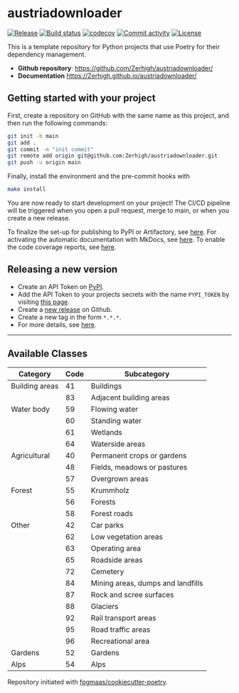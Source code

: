 # austriadownloader

[![Release](https://img.shields.io/github/v/release/Zerhigh/austriadownloader)](https://img.shields.io/github/v/release/Zerhigh/austriadownloader)
[![Build status](https://img.shields.io/github/actions/workflow/status/Zerhigh/austriadownloader/main.yml?branch=main)](https://github.com/Zerhigh/austriadownloader/actions/workflows/main.yml?query=branch%3Amain)
[![codecov](https://codecov.io/gh/Zerhigh/austriadownloader/branch/main/graph/badge.svg)](https://codecov.io/gh/Zerhigh/austriadownloader)
[![Commit activity](https://img.shields.io/github/commit-activity/m/Zerhigh/austriadownloader)](https://img.shields.io/github/commit-activity/m/Zerhigh/austriadownloader)
[![License](https://img.shields.io/github/license/Zerhigh/austriadownloader)](https://img.shields.io/github/license/Zerhigh/austriadownloader)

This is a template repository for Python projects that use Poetry for their dependency management.

- **Github repository**: <https://github.com/Zerhigh/austriadownloader/>
- **Documentation** <https://Zerhigh.github.io/austriadownloader/>

## Getting started with your project

First, create a repository on GitHub with the same name as this project, and then run the following commands:

```bash
git init -b main
git add .
git commit -m "init commit"
git remote add origin git@github.com:Zerhigh/austriadownloader.git
git push -u origin main
```

Finally, install the environment and the pre-commit hooks with

```bash
make install
```

You are now ready to start development on your project!
The CI/CD pipeline will be triggered when you open a pull request, merge to main, or when you create a new release.

To finalize the set-up for publishing to PyPI or Artifactory, see [here](https://fpgmaas.github.io/cookiecutter-poetry/features/publishing/#set-up-for-pypi).
For activating the automatic documentation with MkDocs, see [here](https://fpgmaas.github.io/cookiecutter-poetry/features/mkdocs/#enabling-the-documentation-on-github).
To enable the code coverage reports, see [here](https://fpgmaas.github.io/cookiecutter-poetry/features/codecov/).

## Releasing a new version

- Create an API Token on [PyPI](https://pypi.org/).
- Add the API Token to your projects secrets with the name `PYPI_TOKEN` by visiting [this page](https://github.com/Zerhigh/austriadownloader/settings/secrets/actions/new).
- Create a [new release](https://github.com/Zerhigh/austriadownloader/releases/new) on Github.
- Create a new tag in the form `*.*.*`.
- For more details, see [here](https://fpgmaas.github.io/cookiecutter-poetry/features/cicd/#how-to-trigger-a-release).

---

## Available Classes

| **Category**       | **Code** | **Subcategory**                               |
|--------------------|----------|-----------------------------------------------|
| Building areas      | 41       | Buildings                                     |
|                    | 83       | Adjacent building areas                       |
| Water body         | 59       | Flowing water                                 |
|                    | 60       | Standing water                                |
|                    | 61       | Wetlands                                      |
|                    | 64       | Waterside areas                               |
| Agricultural       | 40       | Permanent crops or gardens                    |
|                    | 48       | Fields, meadows or pastures                  |
|                    | 57       | Overgrown areas                               |
| Forest             | 55       | Krummholz                                     |
|                    | 56       | Forests                                       |
|                    | 58       | Forest roads                                  |
| Other              | 42       | Car parks                                     |
|                    | 62       | Low vegetation areas                          |
|                    | 63       | Operating area                                |
|                    | 65       | Roadside areas                                |
|                    | 72       | Cemetery                                      |
|                    | 84       | Mining areas, dumps and landfills            |
|                    | 87       | Rock and scree surfaces                       |
|                    | 88       | Glaciers                                      |
|                    | 92       | Rail transport areas                          |
|                    | 95       | Road traffic areas                            |
|                    | 96       | Recreational area                             |
| Gardens            | 52       | Gardens                                       |
| Alps               | 54       | Alps                                          |


Repository initiated with [fpgmaas/cookiecutter-poetry](https://github.com/fpgmaas/cookiecutter-poetry).
